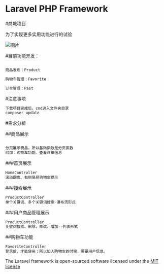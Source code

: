 # Laravel PHP Framework

#商城项目

为了实现更多实用功能进行的试验

![图片](https://github.com/pgy1/Laravel-Shop.git/home.jpg)

#目前功能开发：

```php

商品发布：Product

购物车管理：Favorite

订单管理：Past

```

#注意事项

```php
下载项目完成后，cmd进入文件夹目录
composer update

```

#需求分析

##商品展示


```php

分页展示商品，所以基础函数是分页函数
附加：购物车功能、查看详细信息

```

###首页展示

```php
HomeController
滚动翻页、右侧简易购物车提示

```

###搜索展示

```php
ProductController
单个关键词、多个关键词搜索-瀑布流形式

```

###用户商品管理展示

```php
ProductController
关键词搜索、删除，修改，增加--列表形式

```

##购物车功能

```php
FavoriteController
登录后，才能使用；所以加入购物车的时候，需要用户信息。


```
The Laravel framework is open-sourced software licensed under the [MIT license](http://opensource.org/licenses/MIT)
